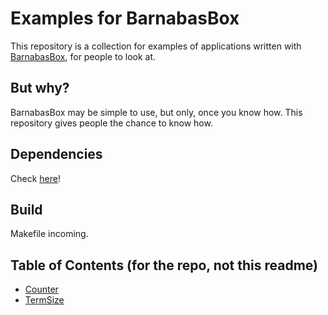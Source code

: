 # Examples for BarnabasBox

This repository is a collection for examples of applications written with [BarnabasBox](https://github.com/nmke-de/BarnabasBox), for people to look at.

## But why?

BarnabasBox may be simple to use, but only, once you know how. This repository gives people the chance to know how.

## Dependencies

Check [here](https://github.com/nmke-de/BarnabasBox/README.md#Dependencies)!

## Build

Makefile incoming.

## Table of Contents (for the repo, not this readme)

- [Counter](Counter/)
- [TermSize](TermSize/)

